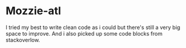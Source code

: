 # Mozzie-atl
I tried my best to write clean code as i could but there's still a very big space to improve.
And i also picked up some code blocks from stackoverlow.

